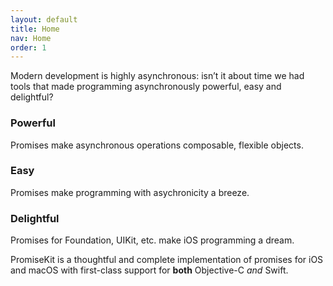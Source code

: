 ```yaml
---
layout: default
title: Home
nav: Home
order: 1
---
```

<div id="tagline" class="indent">
Modern development is highly asynchronous: isn’t it about time we had tools that made programming asynchronously powerful, easy and delightful?
</div>

<div id="pitch" class="indent">
    <div>
        <h3>Powerful</h3>
        <p>Promises make asynchronous operations composable, flexible objects.</p>
    </div>
    <div>
        <h3>Easy</h3>
        <p>Promises make programming with asychronicity a breeze.</p>
    </div>
    <div>
        <h3>Delightful</h3>
        <p>Promises for Foundation, UIKit, etc. make iOS programming a dream.</p>
    </div>
</div>

<div style='clear:both'></div>

<div id="bottomline" class="indent">
PromiseKit is a thoughtful and complete implementation of promises for iOS and
macOS with first-class support for <b>both</b> Objective-C <i>and</i> Swift.
</div>
